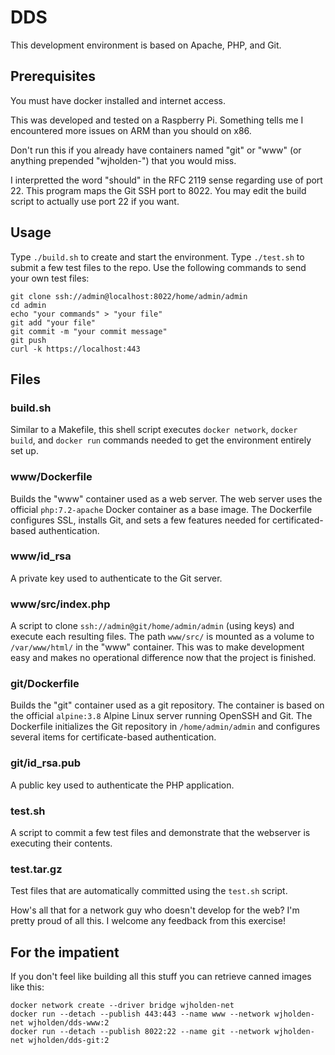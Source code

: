 # DDS

This development environment is based on Apache, PHP, and Git.

## Prerequisites

You must have docker installed and internet access.

This was developed and tested on a Raspberry Pi. Something tells me I encountered more issues on ARM than you should on x86.
		 
Don't run this if you already have containers named "git" or "www" (or anything prepended "wjholden-") that you would miss.

I interpretted the word "should" in the RFC 2119 sense regarding use of port 22. This program maps the Git SSH port to 8022. You may edit the build script to actually use port 22 if you want.

## Usage

Type `./build.sh` to create and start the environment. Type `./test.sh` to submit a few test files to the repo. Use the following commands to send your own test files:

```
git clone ssh://admin@localhost:8022/home/admin/admin
cd admin
echo "your commands" > "your file"
git add "your file"
git commit -m "your commit message"
git push
curl -k https://localhost:443
```

## Files
### build.sh
Similar to a Makefile, this shell script executes `docker network`, `docker build`, and `docker run` commands needed to get the environment entirely set up.

### www/Dockerfile
Builds the "www" container used as a web server. The web server uses the official `php:7.2-apache` Docker container as a base image. The Dockerfile configures SSL, installs Git, and sets a few features needed for certificated-based authentication.

### www/id_rsa
A private key used to authenticate to the Git server.

### www/src/index.php
A script to clone `ssh://admin@git/home/admin/admin` (using keys) and execute each resulting files. The path `www/src/` is mounted as a volume to `/var/www/html/` in the "www" container. This was to make development easy and makes no operational difference now that the project is finished.

### git/Dockerfile
Builds the "git" container used as a git repository. The container is based on the official `alpine:3.8` Alpine Linux server running OpenSSH and Git. The Dockerfile initializes the Git repository in `/home/admin/admin` and configures several items for certificate-based authentication.

### git/id_rsa.pub
A public key used to authenticate the PHP application.

### test.sh
A script to commit a few test files and demonstrate that the webserver is executing their contents.

### test.tar.gz
Test files that are automatically committed using the `test.sh` script.

How's all that for a network guy who doesn't develop for the web? I'm pretty proud of all this. I welcome any feedback from this exercise!

## For the impatient
If you don't feel like building all this stuff you can retrieve canned images like this:
```
docker network create --driver bridge wjholden-net
docker run --detach --publish 443:443 --name www --network wjholden-net wjholden/dds-www:2
docker run --detach --publish 8022:22 --name git --network wjholden-net wjholden/dds-git:2
```
